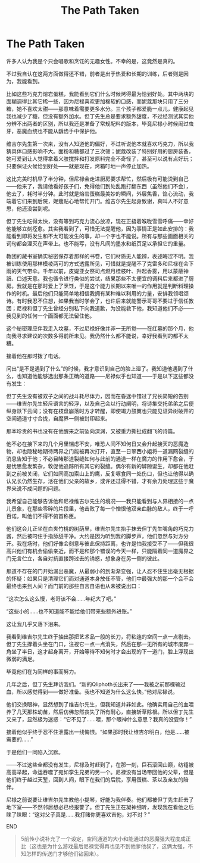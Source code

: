 ﻿---
title: The Path Taken
fandom: 鬼泣
characters: 但丁/维吉尔
rating: General
excerpt: K for Keeper.
notes: 第一人称叙事。
---

# The Path Taken



许多人认为我是个只会唱歌和烹饪的无趣女性。不幸的是，这竟然是真的。

不过我自认在这两方面做得还不错，前者是出于热爱和长期的训练，后者则是因为，我能看到。

比如这些巧克力熔岩蛋糕，我能看到它们什么时候烤得最为恰到好处。其中两块的面糊调得比其它稀一些，因为尼禄喜欢更加棉软的口感，而妮蔻那块只用了三分糖，她不喜欢太甜——那意味着需要更多水分。三个孩子都爱脆一点儿，健康起见我也减少了糖，但没有额外加水。但丁先生总是要求额外甜度，不过经测试其实他分辨不出两者的区别，所以我还是准备了常规配料的版本，毕竟尼禄小时候闹过虫牙，恶魔血统也不能从龋齿手中保护他。

维吉尔先生第一次来，没有人知道他的偏好，不过听说他本就喜欢巧克力，所以我猜具体口感影响不大。面粉和糖都过了三次筛；妮蔻改装了特别好用的厨房装备，她可爱到让人觉得拿着义肢搅拌和打发原料完全不奇怪了，甚至可以说有点好玩；只要保证火候恰到好处——就是现在，烤箱叮地一声停止加热。

这比完美时机早了半分钟，但尼禄会走进厨房要求帮忙，然后极有可能烫到自己——他来了，我请他看好孩子们，免得他们到处乱跑打翻东西（虽然他们不会），他去了，耗时半分钟。此时就是熔岩蛋糕最美妙的瞬间，外层焦香，馅心流动，我端着它们来到后院，妮蔻贴心地帮忙开门。维吉尔先生起身致谢，真叫人不好意思，他还没尝到呢。

但丁先生吃得太快，没有等到巧克力流心放凉，现在正捂着喉咙雪雪呼痛——幸好他能够立刻痊愈。其实我看到了，可惜无法提醒他，因为事情正是如此安排的：我能看到即将发生和不太可能发生的事，却一个字也不能说。所有与那些画面相关的词句都会湮灭在声带上。也不能写，没有凡间的墨水和纸页足以承担它的重量。

教团的藏书室确实秘密保存着那样的书卷，它们材质无人能辨，表述晦涩不明。我被训练使用那样模棱两可的方式透露所见，可惜就是提醒不了克雷多和尼禄在会下雨的天气带伞。千年以前，皮媞亚女祭司点燃月桂枝叶、升起香雾，用以蒙蔽神祇、口述天意。我也循令进行类似的尝试，结果那些不太便宜的调料后来都进了厨房。我就是在那时爱上了烹饪，于是这个能力长期以来唯一的作用就是判断料理操作的时机。最后他们只能简单地相信我拥有某种难以利用的力量，安排我领唱颂诗。有时我忍不住想，如果我当时学会了，也许后来就能警示哥哥不要过于信任教团；尼禄和但丁先生曾经分别私下向我道歉，为没能救下他，我知道他们不必——我见到的任何一个画面都无法留住他。

这个秘密理应伴我走入坟墓，不过尼禄好像并非一无所觉——在红墓的那个月，他向我寻求建议的次数多得前所未见。我仍然什么都不能说，幸好我看到的都不太糟。

接着他在那时拨了电话。

问出“是不是遇到了什么”的时候，我才意识到自己的脸上湿了。我知道他遇到了什么，也知道他能够选出那条正确的道路——尼禄似乎也知道——于是以下这些都没有发生：

但丁先生没有被双子之间的战斗耗尽体力，因而在昏迷中错过了兄长简短的告别——维吉尔先生轻斥语言的轻浮，以及自己会以行动阐明，将诗集交托弟弟之后便纵身跃下云间；没有在枝盘崩落时方才转醒，即使竭力鼓翼也只能见证异树破开的空间通道寸寸合拢，自魔界一侧被封印起来。

那本珍贵的书也没有在他醒来之前坠向深渊，又被重力撕扯成翻飞的诗篇。

他不必在接下来的几个月里惴虑不安，唯恐人间不知何日又会升起接天的恶魔造物，却也隐秘地期待两界之门能被再次打开，直至一日翠西小姐将一道漏网裂缝的消息告知于他；不必目睹那道裂缝如何与此前的通道一样在魔力的作用下愈合，于是忧思愈发繁杂，敦促他追踪所有其它的裂缝。偶尔有新的罅隙诞生，却都在他赶到之前被关闭，它们如同高加索山上的鹰，反复啄食同一处伤口，但也让他得以确认兄长仍然生存，活在他们父亲的故乡，或许还过得不错，才有余力处理这些于魔界来说不成问题的问题。

我希望自己能够告诉他和尼禄维吉尔先生的境况——我只能看到与人界相接的一点儿景象，在那些零碎的片段里，他击败了每一个憎恨他双亲血脉的敌人，终于一呼百诺，叫他们不得不俯首称臣。

他们这会儿正坐在白夹竹桃的树荫里，维吉尔先生抬手抹去但丁先生嘴角的巧克力酱，然后被叼住手指舔舐干净。大约是因为听到我的脚步声，他们忽然与对方分开。我在场时，他们好像会刻意与彼此保持距离，也许是怕我接受不了——但我很高兴他们有机会偷偷亲近，而不是和那个错误的今天一样，只能隔着同一道魔界之门无言伫立，各自对抗直接跨过去的诱惑，想象身在另一侧的彼此。

那道不存在的门开始漏出恶魔，从最弱小的到渐渐变强，让人忍不住生出毫无根据的怀疑：如果只是清理它们而对通道本身放任不管，他们中最强大的那一个会不会最终也来到人间？而门前的那些自言自语也从未被说出口：

“这次怎么这么慢，老哥该不会……年纪大了吧。”

“这些小的……也不知道能不能给他们带来些额外进账。”

这让我几乎又落下泪来。

我看到维吉尔先生终于抽出那把艺术品一般的长刀，将粘连的空间一点一点剔去。但丁先生撑着头坐在门口，注视它一点一点消失，然后在那一无所有的城市废弃一角坐了半日，这才起身离开，开始等待不知何时才会出现的下一道门，脸上浮现出微弱的满足。

毕竟他们在为同样的事而努力。

几年之后，但丁先生拜访我们。“新的Qliphoth长出来了——我被之前那棵输过血，所以感觉得到——做好准备。我也不知道为什么这么快。”他对尼禄说。

他们交换眼神，显然想到了维吉尔先生，但我知道并非如此。他确实用自己的血喂养了几天那株幼苗，然后仿佛忽然丧失了所有耐心，直接斩草除根。所以但丁先生又来了，显然极为迷惑：“它不见了……喂，那个眼神什么意思？我真的没耍你！”

接着他似乎终于忍不住泄露出一线悔恨。“如果那时我让维吉尔明白，他是……被需要的……”

于是他们一同陷入沉默。

——不过这些全都没有发生，尼禄及时赶到了，在那一刻，巨石滚回山巅，纺锤被高高举起，命运吞噬了宛如孪生兄弟的另一个。尼禄没有当场带回他的父辈，但是他们终于越过天堑，回到人间，眼下在我们的后院，享用蛋糕、茶以及亲友的陪伴。

尼禄之前说要让维吉尔先生教他小提琴，好能为我伴奏。他们都被但丁先生赶去了地下室——不然邻居想必已经报警了。但丁先生正在凝神细听，发现我在看他之后睐了睐眼：“这对父子真是……我打赌你更喜欢吉他，对不对？”



END



> 5前传小说补充了一个设定，空间通道的大小和能通过的恶魔强大程度成正比（这也是为什么游戏最后尼禄觉得再也见不到他爹他叔了，这俩太强，不知怎样的传送门才够他们钻回来）。
